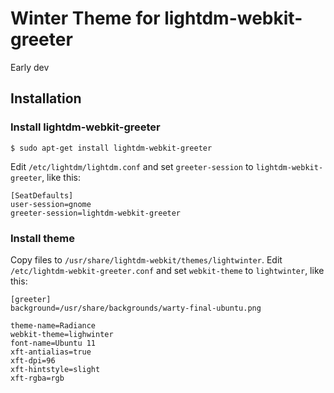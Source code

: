 # Winter Theme for lightdm-webkit-greeter

Early dev

## Installation

### Install lightdm-webkit-greeter

    $ sudo apt-get install lightdm-webkit-greeter
    
Edit `/etc/lightdm/lightdm.conf` and set `greeter-session` to `lightdm-webkit-greeter`, like this:

    [SeatDefaults]
    user-session=gnome
    greeter-session=lightdm-webkit-greeter

### Install theme

Copy files to `/usr/share/lightdm-webkit/themes/lightwinter`.
Edit `/etc/lightdm-webkit-greeter.conf` and set `webkit-theme` to `lightwinter`, like this:

    [greeter]
    background=/usr/share/backgrounds/warty-final-ubuntu.png

    theme-name=Radiance
    webkit-theme=lighwinter
    font-name=Ubuntu 11
    xft-antialias=true
    xft-dpi=96
    xft-hintstyle=slight
    xft-rgba=rgb
